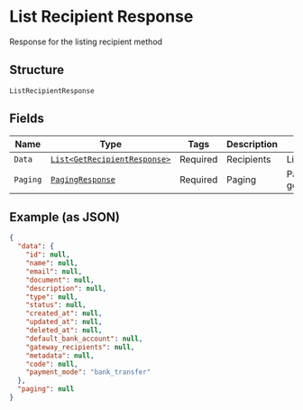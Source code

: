 
# List Recipient Response

Response for the listing recipient method

## Structure

`ListRecipientResponse`

## Fields

| Name | Type | Tags | Description | Getter | Setter |
|  --- | --- | --- | --- | --- | --- |
| `Data` | [`List<GetRecipientResponse>`](../../doc/models/get-recipient-response.md) | Required | Recipients | List<GetRecipientResponse> getData() | setData(List<GetRecipientResponse> data) |
| `Paging` | [`PagingResponse`](../../doc/models/paging-response.md) | Required | Paging | PagingResponse getPaging() | setPaging(PagingResponse paging) |

## Example (as JSON)

```json
{
  "data": {
    "id": null,
    "name": null,
    "email": null,
    "document": null,
    "description": null,
    "type": null,
    "status": null,
    "created_at": null,
    "updated_at": null,
    "deleted_at": null,
    "default_bank_account": null,
    "gateway_recipients": null,
    "metadata": null,
    "code": null,
    "payment_mode": "bank_transfer"
  },
  "paging": null
}
```


